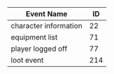 | Event Name            | ID  |
|-----------------------|-----|
| character information |  22 |
| equipment list        |  71 |
| player logged off     |  77 |
| loot event            | 214 |
